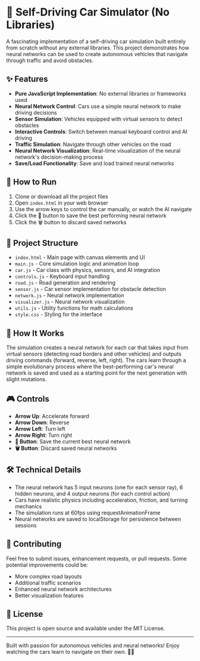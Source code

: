 

# 🚗 Self-Driving Car Simulator (No Libraries)

A fascinating implementation of a self-driving car simulation built entirely from scratch without any external libraries. This project demonstrates how neural networks can be used to create autonomous vehicles that navigate through traffic and avoid obstacles.

## ✨ Features

- **Pure JavaScript Implementation**: No external libraries or frameworks used
- **Neural Network Control**: Cars use a simple neural network to make driving decisions
- **Sensor Simulation**: Vehicles equipped with virtual sensors to detect obstacles
- **Interactive Controls**: Switch between manual keyboard control and AI driving
- **Traffic Simulation**: Navigate through other vehicles on the road
- **Neural Network Visualization**: Real-time visualization of the neural network's decision-making process
- **Save/Load Functionality**: Save and load trained neural networks

## 🚀 How to Run

1. Clone or download all the project files
2. Open `index.html` in your web browser
3. Use the arrow keys to control the car manually, or watch the AI navigate
4. Click the 💾 button to save the best performing neural network
5. Click the 🗑️ button to discard saved networks

## 📁 Project Structure

- `index.html` - Main page with canvas elements and UI
- `main.js` - Core simulation logic and animation loop
- `car.js` - Car class with physics, sensors, and AI integration
- `controls.js` - Keyboard input handling
- `road.js` - Road generation and rendering
- `sensor.js` - Car sensor implementation for obstacle detection
- `network.js` - Neural network implementation
- `visualizer.js` - Neural network visualization
- `utils.js` - Utility functions for math calculations
- `style.css` - Styling for the interface

## 🧠 How It Works

The simulation creates a neural network for each car that takes input from virtual sensors (detecting road borders and other vehicles) and outputs driving commands (forward, reverse, left, right). The cars learn through a simple evolutionary process where the best-performing car's neural network is saved and used as a starting point for the next generation with slight mutations.

## 🎮 Controls

- **Arrow Up**: Accelerate forward
- **Arrow Down**: Reverse
- **Arrow Left**: Turn left
- **Arrow Right**: Turn right
- **💾 Button**: Save the current best neural network
- **🗑️ Button**: Discard saved neural networks

## 🛠️ Technical Details

- The neural network has 5 input neurons (one for each sensor ray), 6 hidden neurons, and 4 output neurons (for each control action)
- Cars have realistic physics including acceleration, friction, and turning mechanics
- The simulation runs at 60fps using requestAnimationFrame
- Neural networks are saved to localStorage for persistence between sessions

## 🤝 Contributing

Feel free to submit issues, enhancement requests, or pull requests. Some potential improvements could be:
- More complex road layouts
- Additional traffic scenarios
- Enhanced neural network architectures
- Better visualization features

## 📄 License

This project is open source and available under the MIT License.

---

Built with passion for autonomous vehicles and neural networks! Enjoy watching the cars learn to navigate on their own. 🚙💨
